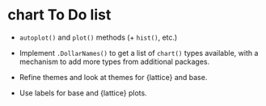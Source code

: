 # chart To Do list

-   `autoplot()` and `plot()` methods (+ `hist()`, etc.)

-   Implement `.DollarNames()` to get a list of `chart()` types available, with a mechanism to add more types from additional packages.

-   Refine themes and look at themes for {lattice} and base.

-   Use labels for base and {lattice} plots.

